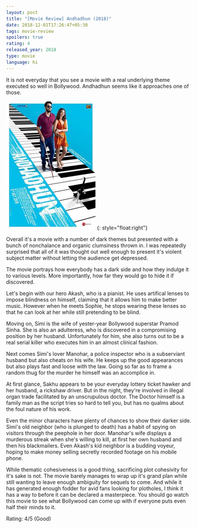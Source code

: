 ```yaml
---
layout: post
title: "[Movie Review] Andhadhun (2018)"
date: 2018-12-01T17:26:47+05:30
tags: movie-review
spoilers: true
rating: 4
released_year: 2018
type: movie
language: hi
---
```


It is not everyday that you see a movie with a real underlying theme executed so well in Bollywood.
Andhadhun seems like it approaches one of those.

![Andhadhun (2018)](/img/movie-poster-andhadhun-2018.jpg 'Andhadhun (2018)')
{: style="float:right"}

Overall it's a movie with a number of dark themes but presented with a bunch of nonchalance and organic clumsiness thrown in.
I was repeatedly surprised that all of it was thought out well enough to present it's violent subject matter without letting the audience get depressed.

The movie portrays how everybody has a dark side and how they indulge it to various levels.
More importantly, how far they would go to hide it if discovered.

Let's begin with our hero Akash, who is a pianist.
He uses artifical lenses to impose blindness on himself, claiming that it allows him to make better music.
However when he meets Sophie, he stops wearing these lenses so that he can look at her while still pretending to be blind.

Moving on, Simi is the wife of yester-year Bollywood superstar Pramod Sinha.
She is also an adulteress, who is discovered in a compromising position by her husband.
Unfortunately for him, she also turns out to be a real serial killer who executes him in an almost clinical fashion.

Next comes Simi's lover Manohar, a police inspector who is a subserviant husband but also cheats on his wife.
He keeps up the good appearances but also plays fast and loose with the law.
Going so far as to frame a random thug for the murder he himself was an accomplice in.

At first glance, Sakhu appears to be your everyday lottery ticket hawker and her husband, a rickshaw driver.
But in the night, they're involved in illegal organ trade facilitated by an unscrupulous doctor.
The Doctor himself is a family man as the script tries so hard to tell you, but has no qualms about the foul nature of his work.

Even the minor characters have plenty of chances to show their darker side.
Simi's old neighbor (who is plunged to death) has a habit of spying on visitors through the peephole in her door. 
Manohar's wife displays a murderous streak when she's willing to kill, at first her own husband and then his blackmailers.
Even Akash's kid neighbor is a budding voyeur, hoping to make money selling secretly recorded footage on his mobile phone.

While thematic cohesiveness is a good thing, sacrificing plot cohesivity for it's sake is not.
The movie barely manages to wrap up it's grand plan while still wanting to leave enough ambiguity for sequels to come.
And while it has generated enough fodder for avid fans looking for plotholes, I think it has a way to before it can be declared a masterpiece.
You should go watch this movie to see what Bollywood can come up with if everyone puts even half their minds to it.

Rating: 4/5 (Good)
